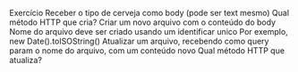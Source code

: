 Exercício
Receber o tipo de cerveja como body (pode ser text mesmo)
Qual método HTTP que cria?
Criar um novo arquivo com o conteúdo do body
Nome do arquivo deve ser criado usando um identificar unico
Por exemplo, new Date().toISOString()
Atualizar um arquivo, recebendo como query param o nome do arquivo, com um conteúdo novo
Qual método HTTP que atualiza?

